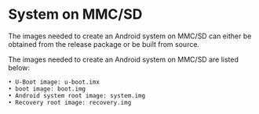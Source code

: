 # System on MMC/SD


The images needed to create an Android system on MMC/SD can either be obtained from the release package or be built
from source.


The images needed to create an Android system on MMC/SD are listed below:
```
• U-Boot image: u-boot.imx
• boot image: boot.img
• Android system root image: system.img
• Recovery root image: recovery.img
```

